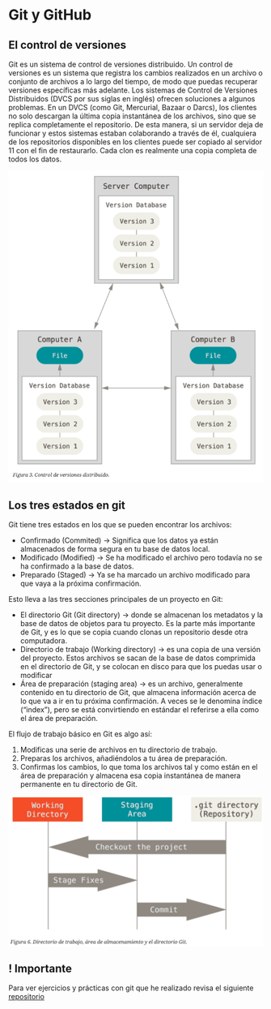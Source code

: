 <!-- Imgagenes -->
[DVCS]: ./img/DVCS.png "DVCS"
[Estados]: ./img/Estados.png "Estados en git"

# Git y GitHub


## El control de versiones

Git es un sistema de control de versiones distribuido. Un control de versiones es un sistema que registra los cambios realizados en un archivo o conjunto de archivos a lo largo del tiempo, de modo que puedas recuperar versiones específicas más adelante. Los sistemas de Control de Versiones Distribuidos (DVCS por sus siglas en inglés) ofrecen soluciones a algunos problemas. En un DVCS (como Git, Mercurial, Bazaar o Darcs), los clientes no solo descargan la última copia instantánea de los archivos, sino que se replica completamente el repositorio. De esta manera, si un servidor deja de funcionar y estos sistemas estaban colaborando a través de él, cualquiera de los repositorios disponibles en los clientes puede ser copiado al servidor 11 con el fin de restaurarlo. Cada clon es realmente una copia completa de todos los datos.

![DVCS][DVCS]

## Los tres estados en git
Git tiene tres estados en los que se pueden encontrar los archivos:
- Confirmado (Commited) $\rightarrow$ Significa que los datos ya están almacenados de forma segura en tu base de datos local.
- Modificado (Modified) $\rightarrow$ Se ha modificado el archivo pero todavía no se ha confirmado a la base de datos.
- Preparado (Staged) $\rightarrow$ Ya se ha marcado un archivo modificado para que vaya a la próxima confirmación.

Esto lleva a las tres secciones principales de un proyecto en Git:
- El directorio Git (Git directory) $\rightarrow$ donde se almacenan los metadatos y la base de datos de objetos para tu proyecto. Es la parte más importante de Git, y es lo que se copia cuando clonas un repositorio desde otra computadora.
- Directorio de trabajo (Working directory) $\rightarrow$ es una copia de una versión del proyecto. Estos archivos se sacan de la base de datos comprimida en el directorio de Git, y se colocan en disco para que los puedas usar o modificar
- Área de preparación (staging area) $\rightarrow$ es un archivo, generalmente contenido en tu directorio de Git, que almacena información acerca de lo que va a ir en tu próxima confirmación. A veces se le denomina índice (“index”), pero se está convirtiendo en estándar el referirse a ella como el área de preparación.

El flujo de trabajo básico en Git es algo así:
1. Modificas una serie de archivos en tu directorio de trabajo.
2. Preparas los archivos, añadiéndolos a tu área de preparación.
3. Confirmas los cambios, lo que toma los archivos tal y como están en el área de
preparación y almacena esa copia instantánea de manera permanente en tu directorio de Git.

![Estados][Estados]

## __! Importante__ 

Para ver ejercicios y prácticas con git que he realizado revisa el siguiente [repositorio](https://github.com/Mauriciocr207/Curso-Git-y-GitHub.git)